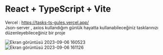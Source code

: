 # React + TypeScript + Vite

Vercel : https://tasks-ts-gules.vercel.app/ <br>
Json-server , axios kullandığım günlük hayatta kullanabileceğiniz tasklarınızı düzenleyebileceğiniz bir proje 

![Ekran görüntüsü 2023-09-06 160523](https://github.com/bltMustafa/tasks-ts/assets/92399033/f6900859-b58f-439c-a66d-830bb8383c53)
![Ekran görüntüsü 2023-09-06 161126](https://github.com/bltMustafa/tasks-ts/assets/92399033/5e13028a-f827-4a7d-8d89-95a64615fb06)
